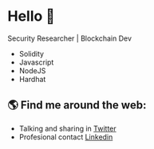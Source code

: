 # Hello 🐺 

Security Researcher | Blockchain Dev

- Solidity
- Javascript
- NodeJS
- Hardhat



## 🌎 Find me around the web:
- Talking and sharing in <a href="https://twitter.com/0xefrain">Twitter</a>
- Profesional contact <a href="https://www.linkedin.com/in/efraincuello/">Linkedin</a>




